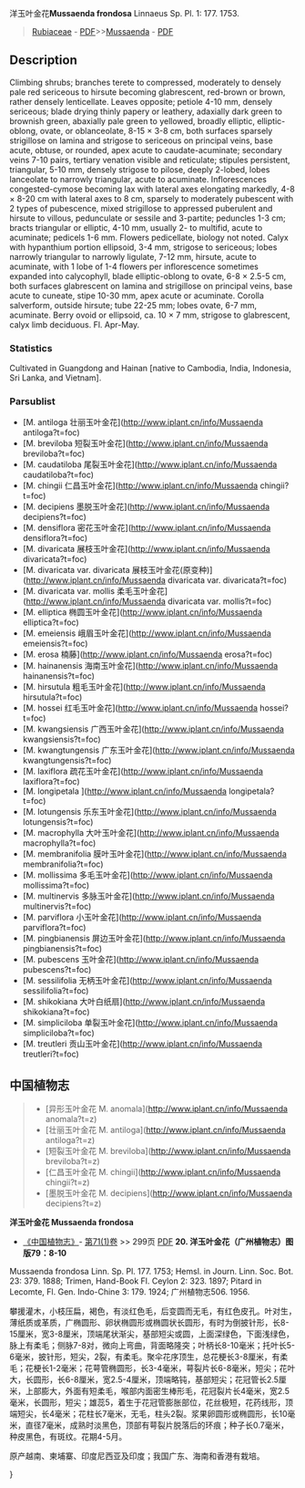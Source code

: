 洋玉叶金花**Mussaenda frondosa** Linnaeus Sp. Pl. 1: 177. 1753.

> [Rubiaceae](http://www.iplant.cn/info/Rubiaceae?t=foc) - [PDF](http://www.iplant.cn/foc/pdf/Rubiaceae.pdf)>>[Mussaenda](http://www.iplant.cn/info/Mussaenda?t=foc) - [PDF](http://www.iplant.cn/foc/pdf/Mussaenda.pdf)
## Description

Climbing shrubs; branches terete to compressed, moderately to densely pale red sericeous to hirsute becoming glabrescent, red-brown or brown, rather densely lenticellate. Leaves opposite; petiole 4-10 mm, densely sericeous; blade drying thinly papery or leathery, adaxially dark green to brownish green, abaxially pale green to yellowed, broadly elliptic, elliptic-oblong, ovate, or oblanceolate, 8-15 × 3-8 cm, both surfaces sparsely strigillose on lamina and strigose to sericeous on principal veins, base acute, obtuse, or rounded, apex acute to caudate-acuminate; secondary veins 7-10 pairs, tertiary venation visible and reticulate; stipules persistent, triangular, 5-10 mm, densely strigose to pilose, deeply 2-lobed, lobes lanceolate to narrowly triangular, acute to acuminate. Inflorescences congested-cymose becoming lax with lateral axes elongating markedly, 4-8 × 8-20 cm with lateral axes to 8 cm, sparsely to moderately pubescent with 2 types of pubescence, mixed strigillose to appressed puberulent and hirsute to villous, pedunculate or sessile and 3-partite; peduncles 1-3 cm; bracts triangular or elliptic, 4-10 mm, usually 2- to multifid, acute to acuminate; pedicels 1-6 mm. Flowers pedicellate, biology not noted. Calyx with hypanthium portion ellipsoid, 3-4 mm, strigose to sericeous; lobes narrowly triangular to narrowly ligulate, 7-12 mm, hirsute, acute to acuminate, with 1 lobe of 1-4 flowers per inflorescence sometimes expanded into calycophyll, blade elliptic-oblong to ovate, 6-8 × 2.5-5 cm, both surfaces glabrescent on lamina and strigillose on principal veins, base acute to cuneate, stipe 10-30 mm, apex acute or acuminate. Corolla salverform, outside hirsute; tube 22-25 mm; lobes ovate, 6-7 mm, acuminate. Berry ovoid or ellipsoid, ca. 10 × 7 mm, strigose to glabrescent, calyx limb deciduous. Fl. Apr-May.

### Statistics
Cultivated in Guangdong and Hainan [native to Cambodia, India, Indonesia, Sri Lanka, and Vietnam].

### Parsublist

* [M.  antiloga  壮丽玉叶金花](http://www.iplant.cn/info/Mussaenda antiloga?t=foc)
* [M.  breviloba  短裂玉叶金花](http://www.iplant.cn/info/Mussaenda breviloba?t=foc)
* [M.  caudatiloba  尾裂玉叶金花](http://www.iplant.cn/info/Mussaenda caudatiloba?t=foc)
* [M.  chingii  仁昌玉叶金花](http://www.iplant.cn/info/Mussaenda chingii?t=foc)
* [M.  decipiens  墨脱玉叶金花](http://www.iplant.cn/info/Mussaenda decipiens?t=foc)
* [M.  densiflora  密花玉叶金花](http://www.iplant.cn/info/Mussaenda densiflora?t=foc)
* [M.  divaricata  展枝玉叶金花](http://www.iplant.cn/info/Mussaenda divaricata?t=foc)
* [M.  divaricata var. divaricata  展枝玉叶金花(原变种)](http://www.iplant.cn/info/Mussaenda divaricata var. divaricata?t=foc)
* [M.  divaricata var. mollis  柔毛玉叶金花](http://www.iplant.cn/info/Mussaenda divaricata var. mollis?t=foc)
* [M.  elliptica  椭圆玉叶金花](http://www.iplant.cn/info/Mussaenda elliptica?t=foc)
* [M.  emeiensis  峨眉玉叶金花](http://www.iplant.cn/info/Mussaenda emeiensis?t=foc)
* [M.  erosa  楠藤](http://www.iplant.cn/info/Mussaenda erosa?t=foc)
* [M.  hainanensis  海南玉叶金花](http://www.iplant.cn/info/Mussaenda hainanensis?t=foc)
* [M.  hirsutula  粗毛玉叶金花](http://www.iplant.cn/info/Mussaenda hirsutula?t=foc)
* [M.  hossei  红毛玉叶金花](http://www.iplant.cn/info/Mussaenda hossei?t=foc)
* [M.  kwangsiensis  广西玉叶金花](http://www.iplant.cn/info/Mussaenda kwangsiensis?t=foc)
* [M.  kwangtungensis  广东玉叶金花](http://www.iplant.cn/info/Mussaenda kwangtungensis?t=foc)
* [M.  laxiflora  疏花玉叶金花](http://www.iplant.cn/info/Mussaenda laxiflora?t=foc)
* [M.  longipetala  ](http://www.iplant.cn/info/Mussaenda longipetala?t=foc)
* [M.  lotungensis  乐东玉叶金花](http://www.iplant.cn/info/Mussaenda lotungensis?t=foc)
* [M.  macrophylla  大叶玉叶金花](http://www.iplant.cn/info/Mussaenda macrophylla?t=foc)
* [M.  membranifolia  膜叶玉叶金花](http://www.iplant.cn/info/Mussaenda membranifolia?t=foc)
* [M.  mollissima  多毛玉叶金花](http://www.iplant.cn/info/Mussaenda mollissima?t=foc)
* [M.  multinervis  多脉玉叶金花](http://www.iplant.cn/info/Mussaenda multinervis?t=foc)
* [M.  parviflora  小玉叶金花](http://www.iplant.cn/info/Mussaenda parviflora?t=foc)
* [M.  pingbianensis  屏边玉叶金花](http://www.iplant.cn/info/Mussaenda pingbianensis?t=foc)
* [M.  pubescens  玉叶金花](http://www.iplant.cn/info/Mussaenda pubescens?t=foc)
* [M.  sessilifolia  无柄玉叶金花](http://www.iplant.cn/info/Mussaenda sessilifolia?t=foc)
* [M.  shikokiana  大叶白纸扇](http://www.iplant.cn/info/Mussaenda shikokiana?t=foc)
* [M.  simpliciloba  单裂玉叶金花](http://www.iplant.cn/info/Mussaenda simpliciloba?t=foc)
* [M.  treutleri  贡山玉叶金花](http://www.iplant.cn/info/Mussaenda treutleri?t=foc)

## 中国植物志

> * [异形玉叶金花  M.  anomala](http://www.iplant.cn/info/Mussaenda anomala?t=z)
> * [壮丽玉叶金花  M.  antiloga](http://www.iplant.cn/info/Mussaenda antiloga?t=z)
> * [短裂玉叶金花  M.  breviloba](http://www.iplant.cn/info/Mussaenda breviloba?t=z)
> * [仁昌玉叶金花  M.  chingii](http://www.iplant.cn/info/Mussaenda chingii?t=z)
> * [墨脱玉叶金花  M.  decipiens](http://www.iplant.cn/info/Mussaenda decipiens?t=z)

**洋玉叶金花 Mussaenda frondosa**

* [《中国植物志》](http://www.iplant.cn/frps)- [第71(1)卷](http://www.iplant.cn/frps/vol/71(1)) >> 299页 [PDF](http://www.iplant.cn/frps/pdf/71(1)/299.PDF)
**20. 洋玉叶金花（广州植物志）图版79：8-10**

Mussaenda frondosa Linn. Sp. Pl. 177. 1753; Hemsl. in Journ. Linn. Soc. Bot. 23: 379. 1888; Trimen, Hand-Book Fl. Ceylon 2: 323. 1897; Pitard in Lecomte, Fl. Gen. Indo-Chine 3: 179. 1924; 广州植物志506. 1956.

攀援灌木，小枝压扁，褐色，有淡红色毛，后变圆而无毛，有红色皮孔。叶对生，薄纸质或革质，广椭圆形、卵状椭圆形或椭圆状长圆形，有时为倒披针形，长8-15厘米，宽3-8厘米，顶端尾状渐尖，基部短尖或圆，上面深绿色，下面浅绿色，脉上有柔毛；侧脉7-8对，微向上弯曲，背面略隆突；叶柄长8-10毫米；托叶长5-6毫米，披针形，短尖，2裂，有柔毛。聚伞花序顶生，总花梗长3-8厘米，有柔毛；花梗长1-2毫米；花萼管椭圆形，长3-4毫米，萼裂片长6-8毫米，短尖；花叶大，长圆形，长6-8厘米，宽2.5-4厘米，顶端略钝，基部短尖；花冠管长2.5厘米，上部膨大，外面有短柔毛，喉部内面密生棒形毛，花冠裂片长4毫米，宽2.5毫米，长圆形，短尖；雄蕊5，着生于花冠管膨胀部位，花丝极短，花药线形，顶端短尖，长4毫米；花柱长7毫米，无毛，柱头2裂。浆果卵圆形或椭圆形，长10毫米，直径7毫米，成熟时淡黑色，顶部有萼裂片脱落后的环痕；种子长0.7毫米，种皮黑色，有斑纹。花期4-5月。

原产越南、柬埔寨、印度尼西亚及印度；我国广东、海南和香港有栽培。

}